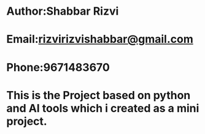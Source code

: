 # Author:Shabbar Rizvi
# Email:rizvirizvishabbar@gmail.com
# Phone:9671483670
# This is the Project based on python and AI tools which i created as a mini project.
